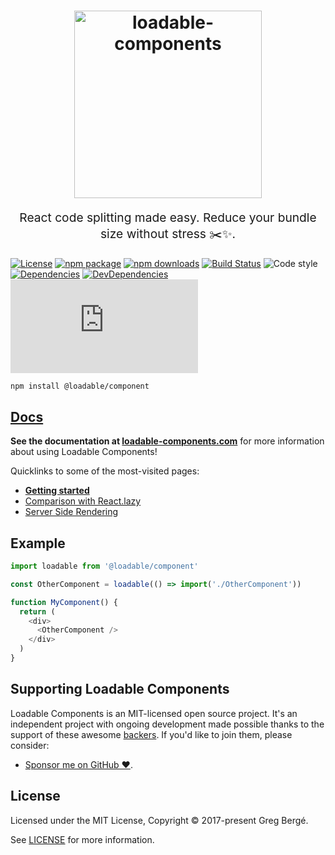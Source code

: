 <h1 align="center">
  <img src="https://raw.githubusercontent.com/gregberge/loadable-components/master/resources/loadable-components.png" alt="loadable-components" title="loadable-components" width="300">
</h1>
<p align="center" style="font-size: 1.2rem;">React code splitting made easy. Reduce your bundle size without stress ✂️✨.</p>

[![License](https://img.shields.io/npm/l/@loadable/component.svg)](https://github.com/gregberge/loadable-components/blob/master/LICENSE)
[![npm package](https://img.shields.io/npm/v/@loadable/component/latest.svg)](https://www.npmjs.com/package/@loadable/component)
[![npm downloads](https://img.shields.io/npm/dm/@loadable/component.svg)](https://www.npmjs.com/package/@loadable/component)
[![Build Status](https://img.shields.io/travis/gregberge/loadable-components.svg)](https://travis-ci.org/gregberge/loadable-components)
![Code style](https://img.shields.io/badge/code_style-prettier-ff69b4.svg)
[![Dependencies](https://img.shields.io/david/gregberge/loadable-components.svg?path=packages%2Fcomponent)](https://david-dm.org/gregberge/loadable-components?path=packages/component)
[![DevDependencies](https://img.shields.io/david/dev/gregberge/loadable-components.svg)](https://david-dm.org/gregberge/loadable-components?type=dev)
[![Small size](https://img.badgesize.io/https://unpkg.com/@loadable/component/dist/loadable.min.js?compression=gzip)](https://unpkg.com/@loadable/component/dist/loadable.min.js)

```bash
npm install @loadable/component
```

## [Docs](https://loadable-components.com)

**See the documentation at [loadable-components.com](https://loadable-components.com)** for more information about using Loadable Components!

Quicklinks to some of the most-visited pages:

- [**Getting started**](https://loadable-components.com/docs/getting-started/)
- [Comparison with React.lazy](https://loadable-components.com/docs/loadable-vs-react-lazy/)
- [Server Side Rendering](https://loadable-components.com/docs/server-side-rendering/)

## Example

```js
import loadable from '@loadable/component'

const OtherComponent = loadable(() => import('./OtherComponent'))

function MyComponent() {
  return (
    <div>
      <OtherComponent />
    </div>
  )
}
```

## Supporting Loadable Components

Loadable Components is an MIT-licensed open source project. It's an independent project with ongoing development made possible thanks to the support of these awesome [backers](/BACKERS.md). If you'd like to join them, please consider:

- [Sponsor me on GitHub ❤️](https://github.com/sponsors/gregberge).

## License

Licensed under the MIT License, Copyright © 2017-present Greg Bergé.

See [LICENSE](./LICENSE) for more information.
